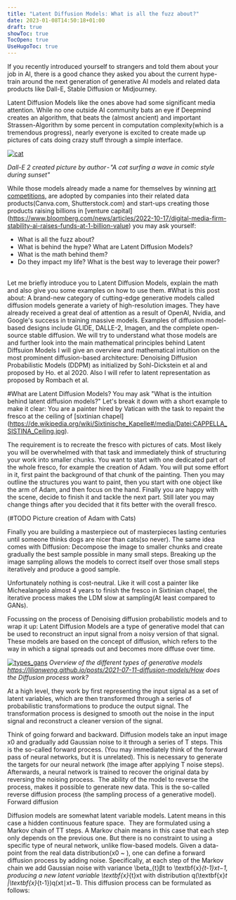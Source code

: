```yaml
---
title: "Latent Diffusion Models: What is all the fuzz about?"
date: 2023-01-08T14:50:18+01:00
draft: true
showToc: true
TocOpen: true
UseHugoToc: true
---
```


If you recently introduced yourself to strangers and told them about your job in AI, there is a good chance they asked you about the current hype-train around the next generation of generative AI models and related data products like Dall-E, Stable Diffusion or Midjourney.

Latent Diffusion Models like the ones above had some significant media attention. While no one outside AI community bats an eye if Deepmind creates an algorithm, that beats the (almost ancient) and important Strassen-Algorithm by some percent in computation complexity(which is a tremendous progress), nearly everyone is excited to create made up pictures of cats doing crazy stuff through a simple interface.

[![cat](/posts/latent_diffusion_models/images/cat.png)](/posts/latent_diffusion_models/images/cat.png)


*Dall-E 2 created picture by author - "A cat surfing a wave in comic style during sunset"*

While those models already made a name for themselves by winning [art competitions](https://news.artnet.com/art-world/colorado-artists-mad-ai-art-competition-2168495), are adopted by companies into their related data products(Canva.com, Shutterstock.com) and start-ups creating those products raising billions in [venture capital] (https://www.bloomberg.com/news/articles/2022-10-17/digital-media-firm-stability-ai-raises-funds-at-1-billion-value) you may ask yourself:
<ul>
<li>What is all the fuzz about? </li>
<li>What is behind the hype? What are Latent Diffusion Models? </li>
<li>What is the math behind them? </li>
<li>Do they impact my life? What is the best way to leverage their power? </li> 
</ul>
Let me briefly introduce you to Latent Diffusion Models, explain the math and also give you some examples on how to use them.
#What is this post about:
A brand-new category of cutting-edge generative models called diffusion models generate a variety of high-resolution images.
They have already received a great deal of attention as a result of OpenAI, Nvidia, and Google's success in training massive models.
Examples of diffusion model-based designs include GLIDE, DALLE-2, Imagen, and the complete open-source stable diffusion.
We will try to understand what those models are and further look into the main mathematical principles behind Latent Diffsuion Models
I will give an overview and mathematical intuition on the most prominent diffusion-based architecture: Denoising Diffusion Probabilistic Models (DDPM) as initialized by Sohl-Dickstein et al and proposed by Ho. et al 2020. Also I will refer to latent representation as proposed by Rombach et al.

#What are Latent Diffusion Models?
You may ask "What is the intuition behind latent diffusion models?"
Let's break it down with a short example to make it clear:
You are a painter hired by Vatican with the task to repaint the fresco at the ceiling of [sixtinian chapel] (https://de.wikipedia.org/wiki/Sixtinische_Kapelle#/media/Datei:CAPPELLA_SISTINA_Ceiling.jpg).

The requirement is to recreate the fresco with pictures of cats.
Most likely you will be overwhelmed with that task and immediately think of structuring your work into smaller chunks. You want to start with one dedicated part of the whole fresco, for example the creation of Adam. You will put some effort in it, first paint the background of that chunk of the painting. Then you may outline the structures you want to paint, then you start with one object like the arm of Adam,  and then focus on the hand. Finally you are happy with the scene, decide to finish it and tackle the next part. Still later you may change things after you decided that it fits better with the overall fresco.

(#TODO Picture creation of Adam with Cats)

Finally you are building a masterpiece out of masterpieces lasting centuries until someone thinks dogs are nicer than cats(so never).
The same idea comes with Diffusion: Decompose the image to smaller chunks and create gradually the best sample possible in many small steps. Breaking up the image sampling allows the models to correct itself over those small steps iteratively and produce a good sample.

Unfortunately nothing is cost-neutral. Like it will cost a painter like Michealangelo almost 4 years to finish the fresco in Sixtinian chapel, the iterative process makes the LDM slow at sampling(At least compared to GANs).

Focussing on the process of Denoising diffusion probabilistic models and to wrap it up: Latent Diffusion Models are a type of generative model that can be used to reconstruct an input signal from a noisy version of that signal. These models are based on the concept of diffusion, which refers to the way in which a signal spreads out and becomes more diffuse over time.

[![types_gans](/posts/latent_diffusion_models/images/types_gans.png)](/posts/latent_diffusion_models/images/types_gans.png)
*Overview of the different types of generative models https://lilianweng.github.io/posts/2021-07-11-diffusion-models/How does the Diffusion process work?*

At a high level, they work by first representing the input signal as a set of latent variables, which are then transformed through a series of probabilistic transformations to produce the output signal. The transformation process is designed to smooth out the noise in the input signal and reconstruct a cleaner version of the signal.

Think of going forward and backward. Diffusion models take an input image x0​ and gradually add Gaussian noise to it through a series of T steps. This is the so-called forward process. (You may immediately think of the forward pass of neural networks, but it is unrelated). This is necessary to generate the targets for our neural network (the image after applying T noise steps). Afterwards, a neural network is trained to recover the original data by reversing the noising process. 
The ability of the model to reverse the process, makes it possible to generate new data. This is the so-called reverse diffusion process (the sampling process of a generative model).
Forward diffusion

Diffusion models are somewhat latent variable models. Latent means in this case a hidden continuous feature space. 
They are formulated using a Markov chain of TT steps. A Markov chain means in this case that each step only depends on the previous one. But there is no constraint to using a specific type of neural network, unlike flow-based models.
Given a data-point from the real data distribution(x0 ~ ), one can define a forward diffusion process by adding noise. Specifically, at each step of the Markov chain we add Gaussian noise with variance \beta_{t}βt​ to \textbf{x}_{t-1}xt−1​, producing a new latent variable \textbf{x}_{t}xt​ with distribution q(\textbf{x}_t |\textbf{x}_{t-1})q(xt​∣xt−1​). This diffusion process can be formulated as follows: